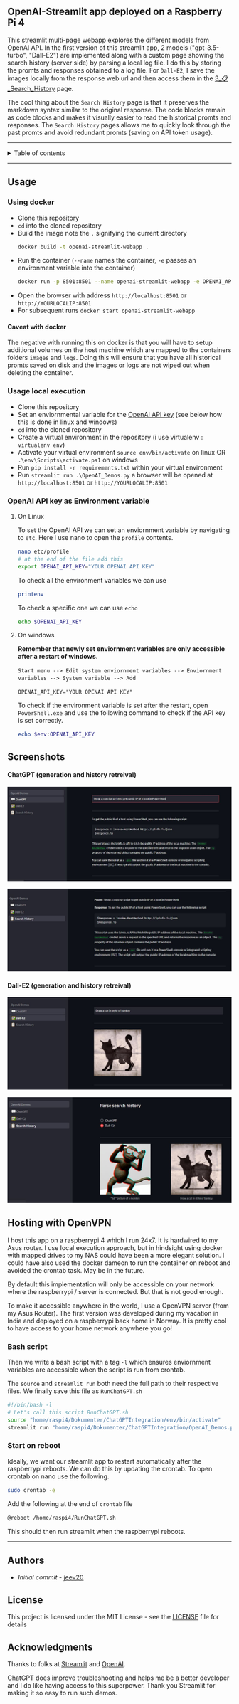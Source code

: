 ## OpenAI-Streamlit app deployed on a Raspberry Pi 4
This streamlit multi-page webapp explores the different models from OpenAI API. In the first version of this streamlit app, 2 models ("gpt-3.5-turbo", "Dall-E2") are implemented along with a custom page showing the search history (server side) by parsing a local log file. I do this by storing the promts and responses obtained to a log file. For `Dall-E2`, I save the images locally from the response web url and then access them in the [3_📋_Search_History](https://github.com/jeev20/OpenAI-Streamlit-WebApp/blob/master/pages/3_📋_Search_History.py) page. 

The cool thing about the `Search History` page is that it preserves the markdown syntax similar to the original response. The code blocks remain as code blocks and makes it visually easier to read the historical promts and responses. The `Search History` pages allows me to quickly look through the past promts and avoid redundant promts (saving on API token usage). 

 --------------------------------------------------

<details>
 <summary>Table of contents</summary>
 
- [OpenAI-Streamlit app deployed on a Raspberry Pi 4](#openai-streamlit-app-deployed-on-a-raspberry-pi-4)
- [Usage](#usage)
  - [Using docker](#using-docker)
    - [Caveat with docker](#caveat-with-docker)
  - [Usage local execution](#usage-local-execution)
  - [OpenAI API key as Environment variable](#openai-api-key-as-environment-variable)
- [Screenshots](#screenshots)
    - [ChatGPT (generation and history retreival)](#chatgpt-generation-and-history-retreival)
    - [Dall-E2 (generation and history retreival)](#dall-e2-generation-and-history-retreival)
- [Hosting with OpenVPN](#hosting-with-openvpn)
  - [Bash script](#bash-script)
  - [Start on reboot](#start-on-reboot)
- [Authors](#authors)
- [License](#license)
- [Acknowledgments](#acknowledgments)


</details>

 --------------------------------------------------

## Usage 

### Using docker
* Clone this repository
* `cd` into the cloned repository
* Build the image note the `.` signifying the current directory
  ```bash 
  docker build -t openai-streamlit-webapp .
  ```
* Run the container (`--name` names the container, `-e` passes an environment variable into the container)
  ```bash 
  docker run -p 8501:8501 --name openai-streamlit-webapp -e OPENAI_API_KEY=$env:OPENAI_API_KEY  openai-streamlit-webapp
  ```
* Open the browser with address `http://localhost:8501` or `http://YOURLOCALIP:8501`
* For subsequent runs `docker start openai-streamlit-webapp`

#### Caveat with docker
The negative with running this on docker is that you will have to setup additional volumes on the host machine which are mapped to the containers folders `images` and `logs`. Doing this will ensure that you have all historical promts saved on disk and the images or logs are not wiped out when deleting the container. 

### Usage local execution
* Clone this repository 
* Set an enviornmental variable for the [OpenAI API key](https://help.openai.com/en/articles/4936850-where-do-i-find-my-secret-api-key) (see below how this is done in linux and windows)
* `cd` into the cloned repository
* Create a virtual environment in the repository (i use virtualenv : `virtualenv env`)
* Activate your virtual environment `source env/bin/activate` on linux OR `.\env\Scripts\activate.ps1` on windows
* Run `pip install -r requirements.txt` within your virtual environment
* Run `streamlit run .\OpenAI_Demos.py` a browser will be opened at `http://localhost:8501` or `http://YOURLOCALIP:8501`

### OpenAI API key as Environment variable
1. On Linux
  
    To set the OpenAI API we can set an enviornment variable by navigating to `etc`. Here I use nano to open the `profile` contents. 
    ```bash
    nano etc/profile
    # at the end of the file add this 
    export OPENAI_API_KEY="YOUR OPENAI API KEY"
    ```
    To check all the environment variables we can use 
    ```bash
    printenv
    ```
    To check a specific one we can use `echo`  
    ```bash
    echo $OPENAI_API_KEY
    ```
2. On windows
   
    **Remember that newly set enviornment variables are only accessible after a restart of windows.** 

    ``Start menu --> Edit system enviornment variables --> Enviornment variables --> System variable --> Add``

    `OPENAI_API_KEY="YOUR OPENAI API KEY"`

    To check if the environment variable is set after the restart, open `PowerShell.exe` and use the following command to check if the API key is set correctly.   
    ```powershell
    echo $env:OPENAI_API_KEY
    ```

## Screenshots

#### ChatGPT (generation and history retreival)

![alt text](https://github.com/jeev20/OpenAI-Streamlit-WebApp/blob/master/images/ChatGPTPage.JPG "ChatGPT Page")

![alt text](https://github.com/jeev20/OpenAI-Streamlit-WebApp/blob/master/images/SearchPageChatGPT.JPG "Search Page ChatGPT")

#### Dall-E2 (generation and history retreival)

![alt text](https://github.com/jeev20/OpenAI-Streamlit-WebApp/blob/master/images/Dall-E2Page.JPG "Dall-E2 Page")

![alt text](https://github.com/jeev20/OpenAI-Streamlit-WebApp/blob/master/images/SearchPageDall-E2.JPG "Search Page Dall-E2")


## Hosting with OpenVPN

I host this app on a raspberrypi 4 which I run 24x7. It is hardwired to my Asus router. I use local execution approach, but in hindsight using docker with mapped drives to my NAS could have been a more elegant solution. I could have also used the docker dameon to run the container on reboot and avoided the crontab task. May be in the future. 

By default this implementation will only be accessible on your network where the raspberrypi / server is connected. But that is not good enough. 

To make it accessible anywhere in the world, I use a OpenVPN server (from my Asus Router). The first version was developed during my vacation in India and deployed on a raspberrypi back home in Norway. It is pretty cool to have access to your home network anywhere you go!

### Bash script
Then we write a bash script with a tag `-l` which ensures enviornment variables are accessible when the script is run from crontab. 

The `source` and `streamlit run` both need the full path to their respective files. We finally save this file as `RunChatGPT.sh`
```bash
#!/bin/bash -l
# Let's call this script RunChatGPT.sh
source "home/raspi4/Dokumenter/ChatGPTIntegration/env/bin/activate"
streamlit run "home/raspi4/Dokumenter/ChatGPTIntegration/OpenAI_Demos.py"
```

### Start on reboot
Ideally, we want our streamlit app to restart automatically after the raspberrypi reboots. We can do this by updating the crontab. To open crontab on nano use the following. 

```bash
sudo crontab -e
```
Add the following at the end of `crontab` file
``` bash
@reboot /home/raspi4/RunChatGPT.sh
```
This should then run streamlit when the raspberrypi reboots. 

-----------------------------------------------------------

## Authors

* *Initial commit* - [jeev20](https://github.com/jeev20)

## License

This project is licensed under the MIT License - see the [LICENSE](https://github.com/jeev20/OpenAI-Streamlit-WebApp/blob/master/LICENSE) file for details

## Acknowledgments


Thanks to folks at [Streamlit](https://github.com/streamlit/streamlit) and [OpenAI](https://openai.com).

ChatGPT does improve troubleshooting and helps me be a better developer and I do like having access to this superpower. Thank you Streamlit for making it so easy to run such demos. 